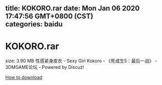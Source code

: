 
title: KOKORO.rar
date: Mon Jan 06 2020 17:47:56 GMT+0800 (CST)    
categories: baidu
---

# KOKORO.rar
size: 3.90 MB
 性感紧身皮衣 - Sexy Girl Kokoro - 《死或生5：最后一战》 - 3DMGAME论坛 - Powered by Discuz!
 

[How to download](https://bpcam.bemobtrk.com/go/2ceec3aa-1ca2-46d6-b9ff-aaa5c184517c?jno=23)